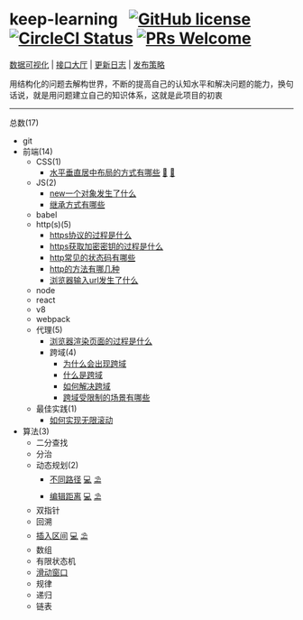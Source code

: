# keep-learning &nbsp; [![GitHub license](https://img.shields.io/badge/license-MIT-blue.svg)](https://github.com/tolerance-go/keep-learning/blob/master/LICENSE) [![CircleCI Status](https://circleci.com/gh/tolerance-go/keep-learning.svg?style=shield&circle-token=:circle-token)](https://circleci.com/gh/tolerance-go/keep-learning) [![PRs Welcome](https://img.shields.io/badge/PRs-welcome-brightgreen.svg)](https://github.com/tolerance-go/keep-learning/pulls)

[数据可视化](http://47.92.70.143:8000) | [接口大厅](http://47.92.70.143:3000/api-playground) | [更新日志](https://github.com/tolerance-go/keep-learning/blob/master/CHANGELOG.md) | [发布策略](https://github.com/tolerance-go/keep-learning/blob/master/PUBLISH_STRATEGY.md)

用结构化的问题去解构世界，不断的提高自己的认知水平和解决问题的能力，换句话说，就是用问题建立自己的知识体系，这就是此项目的初衷

---

总数(17)

- git
- 前端(14)
  - CSS(1)
    - [水平垂直居中布局的方式有哪些](https://github.com/tolerance-go/keep-learning/blob/master/output/%E5%89%8D%E7%AB%AF%2FCSS%2F%E6%B0%B4%E5%B9%B3%E5%9E%82%E7%9B%B4%E5%B1%85%E4%B8%AD%E5%B8%83%E5%B1%80%E7%9A%84%E6%96%B9%E5%BC%8F%E6%9C%89%E5%93%AA%E4%BA%9B.md) [🌈](http://47.92.70.143:8000/?path=/story/%E6%B0%B4%E5%B9%B3%E5%9E%82%E7%9B%B4%E5%B1%85%E4%B8%AD%E5%B8%83%E5%B1%80%E7%9A%84%E6%96%B9%E5%BC%8F%E6%9C%89%E5%93%AA%E4%BA%9B) [🍕](http://47.92.70.143:3000/%E6%B0%B4%E5%B9%B3%E5%9E%82%E7%9B%B4%E5%B1%85%E4%B8%AD%E5%B8%83%E5%B1%80%E7%9A%84%E6%96%B9%E5%BC%8F%E6%9C%89%E5%93%AA%E4%BA%9B)
  - JS(2)
    - [new一个对象发生了什么](https://github.com/tolerance-go/keep-learning/blob/master/output/%E5%89%8D%E7%AB%AF%2FJS%2Fnew%E4%B8%80%E4%B8%AA%E5%AF%B9%E8%B1%A1%E5%8F%91%E7%94%9F%E4%BA%86%E4%BB%80%E4%B9%88.md)
    - [继承方式有哪些](https://github.com/tolerance-go/keep-learning/blob/master/output/%E5%89%8D%E7%AB%AF%2FJS%2F%E7%BB%A7%E6%89%BF%E6%96%B9%E5%BC%8F%E6%9C%89%E5%93%AA%E4%BA%9B.md)
  - babel
  - http(s)(5)
    - [https协议的过程是什么](https://github.com/tolerance-go/keep-learning/blob/master/output/%E5%89%8D%E7%AB%AF%2Fhttp(s)%2Fhttps%E5%8D%8F%E8%AE%AE%E7%9A%84%E8%BF%87%E7%A8%8B%E6%98%AF%E4%BB%80%E4%B9%88.md)
    - [https获取加密密钥的过程是什么](https://github.com/tolerance-go/keep-learning/blob/master/output/%E5%89%8D%E7%AB%AF%2Fhttp(s)%2Fhttps%E8%8E%B7%E5%8F%96%E5%8A%A0%E5%AF%86%E5%AF%86%E9%92%A5%E7%9A%84%E8%BF%87%E7%A8%8B%E6%98%AF%E4%BB%80%E4%B9%88.md)
    - [http常见的状态码有哪些](https://github.com/tolerance-go/keep-learning/blob/master/output/%E5%89%8D%E7%AB%AF%2Fhttp(s)%2Fhttp%E5%B8%B8%E8%A7%81%E7%9A%84%E7%8A%B6%E6%80%81%E7%A0%81%E6%9C%89%E5%93%AA%E4%BA%9B.md)
    - [http的方法有哪几种](https://github.com/tolerance-go/keep-learning/blob/master/output/%E5%89%8D%E7%AB%AF%2Fhttp(s)%2Fhttp%E7%9A%84%E6%96%B9%E6%B3%95%E6%9C%89%E5%93%AA%E5%87%A0%E7%A7%8D.md)
    - [浏览器输入url发生了什么](https://github.com/tolerance-go/keep-learning/blob/master/output/%E5%89%8D%E7%AB%AF%2Fhttp(s)%2F%E6%B5%8F%E8%A7%88%E5%99%A8%E8%BE%93%E5%85%A5url%E5%8F%91%E7%94%9F%E4%BA%86%E4%BB%80%E4%B9%88.md)
  - node
  - react
  - v8
  - webpack
  - 代理(5)
    - [浏览器渲染页面的过程是什么](https://github.com/tolerance-go/keep-learning/blob/master/output/%E5%89%8D%E7%AB%AF%2F%E4%BB%A3%E7%90%86%2F%E6%B5%8F%E8%A7%88%E5%99%A8%E6%B8%B2%E6%9F%93%E9%A1%B5%E9%9D%A2%E7%9A%84%E8%BF%87%E7%A8%8B%E6%98%AF%E4%BB%80%E4%B9%88.md)
    - 跨域(4)
      - [为什么会出现跨域](https://github.com/tolerance-go/keep-learning/blob/master/output/%E5%89%8D%E7%AB%AF%2F%E4%BB%A3%E7%90%86%2F%E8%B7%A8%E5%9F%9F%2F%E4%B8%BA%E4%BB%80%E4%B9%88%E4%BC%9A%E5%87%BA%E7%8E%B0%E8%B7%A8%E5%9F%9F.md)
      - [什么是跨域](https://github.com/tolerance-go/keep-learning/blob/master/output/%E5%89%8D%E7%AB%AF%2F%E4%BB%A3%E7%90%86%2F%E8%B7%A8%E5%9F%9F%2F%E4%BB%80%E4%B9%88%E6%98%AF%E8%B7%A8%E5%9F%9F.md)
      - [如何解决跨域](https://github.com/tolerance-go/keep-learning/blob/master/output/%E5%89%8D%E7%AB%AF%2F%E4%BB%A3%E7%90%86%2F%E8%B7%A8%E5%9F%9F%2F%E5%A6%82%E4%BD%95%E8%A7%A3%E5%86%B3%E8%B7%A8%E5%9F%9F.md)
      - [跨域受限制的场景有哪些](https://github.com/tolerance-go/keep-learning/blob/master/output/%E5%89%8D%E7%AB%AF%2F%E4%BB%A3%E7%90%86%2F%E8%B7%A8%E5%9F%9F%2F%E8%B7%A8%E5%9F%9F%E5%8F%97%E9%99%90%E5%88%B6%E7%9A%84%E5%9C%BA%E6%99%AF%E6%9C%89%E5%93%AA%E4%BA%9B.md)
  - 最佳实践(1)
    - [如何实现无限滚动](https://github.com/tolerance-go/keep-learning/blob/master/output/%E5%89%8D%E7%AB%AF%2F%E6%9C%80%E4%BD%B3%E5%AE%9E%E8%B7%B5%2F%E5%A6%82%E4%BD%95%E5%AE%9E%E7%8E%B0%E6%97%A0%E9%99%90%E6%BB%9A%E5%8A%A8.md)
- 算法(3)
  - 二分查找
  - 分治
  - 动态规划(2)
    - [不同路径](https://github.com/tolerance-go/keep-learning/blob/master/output/%E7%AE%97%E6%B3%95%2F%E5%8A%A8%E6%80%81%E8%A7%84%E5%88%92%2F%E4%B8%8D%E5%90%8C%E8%B7%AF%E5%BE%84.origin%2Findex.md) [💻](https://github.com/tolerance-go/keep-learning/blob/master/src/%E7%AE%97%E6%B3%95%2F%E5%8A%A8%E6%80%81%E8%A7%84%E5%88%92%2F%E4%B8%8D%E5%90%8C%E8%B7%AF%E5%BE%84%2Findex.code.ts) [⛱️](https://github.com/tolerance-go/keep-learning/blob/master/src/%E4%B8%8D%E5%90%8C%E8%B7%AF%E5%BE%84.origin%2F%E4%B8%8D%E5%90%8C%E8%B7%AF%E5%BE%84%2Findex.test.ts)
    - [编辑距离](https://github.com/tolerance-go/keep-learning/blob/master/output/%E7%AE%97%E6%B3%95%2F%E5%8A%A8%E6%80%81%E8%A7%84%E5%88%92%2F%E7%BC%96%E8%BE%91%E8%B7%9D%E7%A6%BB.md) [💻](https://github.com/tolerance-go/keep-learning/blob/master/src/%E7%AE%97%E6%B3%95%2F%E5%8A%A8%E6%80%81%E8%A7%84%E5%88%92%2F%E7%BC%96%E8%BE%91%E8%B7%9D%E7%A6%BB.code.ts) [⛱️](https://github.com/tolerance-go/keep-learning/blob/master/src/%E7%AE%97%E6%B3%95%2F%E5%8A%A8%E6%80%81%E8%A7%84%E5%88%92%2F%E7%BC%96%E8%BE%91%E8%B7%9D%E7%A6%BB.test.ts)
  - 双指针
  - 回溯
  - [插入区间](https://github.com/tolerance-go/keep-learning/blob/master/output/%E7%AE%97%E6%B3%95%2F%E6%8F%92%E5%85%A5%E5%8C%BA%E9%97%B4.md) [💻](https://github.com/tolerance-go/keep-learning/blob/master/src/%E7%AE%97%E6%B3%95%2F%E6%8F%92%E5%85%A5%E5%8C%BA%E9%97%B4.code.ts) [⛱️](https://github.com/tolerance-go/keep-learning/blob/master/src/%E7%AE%97%E6%B3%95%2F%E6%8F%92%E5%85%A5%E5%8C%BA%E9%97%B4.test.ts)
  - 数组
  - 有限状态机
  - [滑动窗口](https://github.com/tolerance-go/keep-learning/blob/master/output/%E7%AE%97%E6%B3%95%2F%E6%BB%91%E5%8A%A8%E7%AA%97%E5%8F%A3%2Findex.md)
  - 规律
  - 递归
  - 链表
